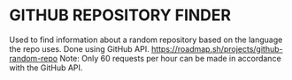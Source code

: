 # GITHUB REPOSITORY FINDER
Used to find information about a random repository based on the language the repo uses.
Done using GitHub API.
https://roadmap.sh/projects/github-random-repo
Note: Only 60 requests per hour can be made in accordance with the GitHub API.
